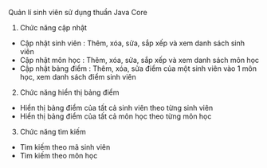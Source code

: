 Quản lí sinh viên sử dụng thuần Java Core
1. Chức năng cập nhật 
  + Cập nhật sinh viên : Thêm, xóa, sửa, sắp xếp và xem danh sách sinh viên
  + Cập nhật môn học : Thêm, xóa, sửa, sắp xếp và xem danh sách môn học
  + Cập nhật bảng điểm : Thêm, xóa, sửa điểm của một sinh viên vào 1 môn học, xem danh sách điểm sinh viên
2. Chức năng hiển thị bảng điểm
  + Hiển thị bảng điểm của tất cả sinh viên theo từng sinh viên
  + Hiển thị bảng điểm của tất cả môn học theo từng môn học 
3. Chức năng tìm kiếm
  + Tìm kiếm theo mã sinh viên
  + Tìm kiếm theo môn học
